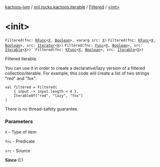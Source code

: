[kactoos-jvm](../../index.md) / [nnl.rocks.kactoos.iterable](../index.md) / [Filtered](index.md) / [&lt;init&gt;](./-init-.md)

# &lt;init&gt;

`Filtered(fnc: `[`KFunc`](../../nnl.rocks.kactoos/-k-func.md)`<`[`X`](index.md#X)`, `[`Boolean`](https://kotlinlang.org/api/latest/jvm/stdlib/kotlin/-boolean/index.html)`>, vararg src: `[`X`](index.md#X)`)`
`Filtered(fnc: `[`KFunc`](../../nnl.rocks.kactoos/-k-func.md)`<`[`X`](index.md#X)`, `[`Boolean`](https://kotlinlang.org/api/latest/jvm/stdlib/kotlin/-boolean/index.html)`>, src: `[`Iterator`](https://kotlinlang.org/api/latest/jvm/stdlib/kotlin.collections/-iterator/index.html)`<`[`X`](index.md#X)`>)`
`Filtered(fnc: `[`Func`](../../nnl.rocks.kactoos/-func/index.md)`<`[`X`](index.md#X)`, `[`Boolean`](https://kotlinlang.org/api/latest/jvm/stdlib/kotlin/-boolean/index.html)`>, src: `[`Iterable`](https://kotlinlang.org/api/latest/jvm/stdlib/kotlin.collections/-iterable/index.html)`<`[`X`](index.md#X)`>)``Filtered(fnc: `[`KFunc`](../../nnl.rocks.kactoos/-k-func.md)`<`[`X`](index.md#X)`, `[`Boolean`](https://kotlinlang.org/api/latest/jvm/stdlib/kotlin/-boolean/index.html)`>, src: `[`Iterable`](https://kotlinlang.org/api/latest/jvm/stdlib/kotlin.collections/-iterable/index.html)`<`[`X`](index.md#X)`>)`

Filtered iterable.

You can use it in order to create a declarative/lazy
version of a filtered collection/iterable. For example,
this code will create a list of two strings "red" and "fox":

```
val filtered = Filtered(
    { input -> input.length < 4 },
    IterableOf("red", "lazy", "fox")
)
```

There is no thread-safety guarantee.

### Parameters

`X` - Type of item

`fnc` - Predicate

`src` - Source

**Since**
0.1

